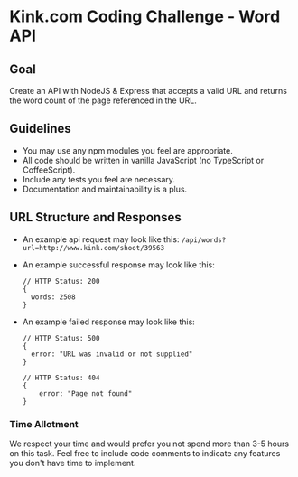 # Kink.com Coding Challenge - Word API

## Goal
Create an API with NodeJS & Express that accepts a valid URL and returns the word count of the page referenced in the URL.

## Guidelines
- You may use any npm modules you feel are appropriate.
- All code should be written in vanilla JavaScript (no TypeScript or CoffeeScript).
- Include any tests you feel are necessary.
- Documentation and maintainability is a plus.

## URL Structure and Responses
- An example api request may look like this: `/api/words?url=http://www.kink.com/shoot/39563`
- An example successful response may look like this:
  ```
  // HTTP Status: 200
  {
    words: 2508
  }
  ```

- An example failed response may look like this:
  ```
  // HTTP Status: 500
  {
    error: "URL was invalid or not supplied"
  }

  // HTTP Status: 404
  {
	  error: "Page not found"
  }
  ```

### Time Allotment
We respect your time and would prefer you not spend more than 3-5 hours on this task. Feel free to include code comments to indicate any features you don't have time to implement.
